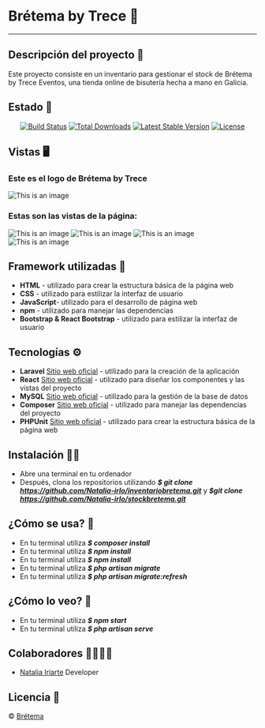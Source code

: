 # Brétema by Trece :blossom:
***
## Descripción del proyecto :brain:
Este proyecto consiste en un inventario para gestionar el stock de Brétema by Trece Eventos, una tienda online de bisutería hecha a mano en Galicia.

## Estado :page_facing_up:
<p align="center">
<a href="https://github.com/laravel/framework/actions"><img src="https://github.com/laravel/framework/workflows/tests/badge.svg" alt="Build Status"></a>
<a href="https://packagist.org/packages/laravel/framework"><img src="https://img.shields.io/packagist/dt/laravel/framework" alt="Total Downloads"></a>
<a href="https://packagist.org/packages/laravel/framework"><img src="https://img.shields.io/packagist/v/laravel/framework" alt="Latest Stable Version"></a>
<a href="https://packagist.org/packages/laravel/framework"><img src="https://img.shields.io/packagist/l/laravel/framework" alt="License"></a>
</p>

## Vistas :desktop_computer:
### Este es el logo de Brétema by Trece
![This is an image](./src//assets//img//logobretema.png)

### Estas son las vistas de la página:
![This is an image](./src//assets//img/home.png)
![This is an image](./src//assets//img/login.png)
![This is an image](./src//assets//img/add.png)
![This is an image]()

## Framework utilizadas :electric_plug:
* **HTML** - utilizado para crear la estructura básica de la página web
* **CSS** - utilizado para estilizar la interfaz de usuario
* **JavaScript**- utilizado para el desarrollo de página web
* **npm** - utilizado para manejar las dependencias
* **Bootstrap & React Bootstrap** - utilizado para estilizar la interfaz de usuario

## Tecnologías :gear:
* **Laravel** [Sitio web oficial](https://getcomposer.org/) - utilizado para la creación de la aplicación
* **React** [Sitio web oficial](https://es.reactjs.org/) - utilizado para diseñar los componentes y las vistas del proyecto
* **MySQL** [Sitio web oficial](https://getcomposer.org/) - utilizado para la gestión de la base de datos
* **Composer** [Sitio web oficial](https://getcomposer.org/) - utilizado para manejar las dependencias del proyecto
* **PHPUnit** [Sitio web oficial](https://getcomposer.org/) - utilizado para crear la estructura básica de la página web

## Instalación :mechanic:
* Abre una terminal en tu ordenador
* Después, clona los repositorios utilizando ***$ git clone https://github.com/Natalia-irlo/inventariobretema.git*** y ***$git clone https://github.com/Natalia-irlo/stockbretema.git***

## ¿Cómo se usa? :key:
* En tu terminal utiliza ***$ composer install*** 
* En tu terminal utiliza ***$ npm install***
* En tu terminal utiliza ***$ npm install***
* En tu terminal utiliza ***$ php artisan migrate***
* En tu terminal utiliza ***$ php artisan migrate:refresh***

## ¿Cómo lo veo? :eyes:
* En tu terminal utiliza ***$ npm start***
* En tu terminal utiliza ***$ php artisan serve***

## Colaboradores :family_woman_woman_girl_girl:
* [Natalia Iriarte](https://github.com/Natalia-irlo) Developer

## Licencia :closed_lock_with_key:
© [Brétema]()